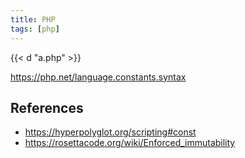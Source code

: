```yaml
---
title: PHP
tags: [php]
---
```


{{< d "a.php" >}}

<https://php.net/language.constants.syntax>

## References

- <https://hyperpolyglot.org/scripting#const>
- <https://rosettacode.org/wiki/Enforced_immutability>
